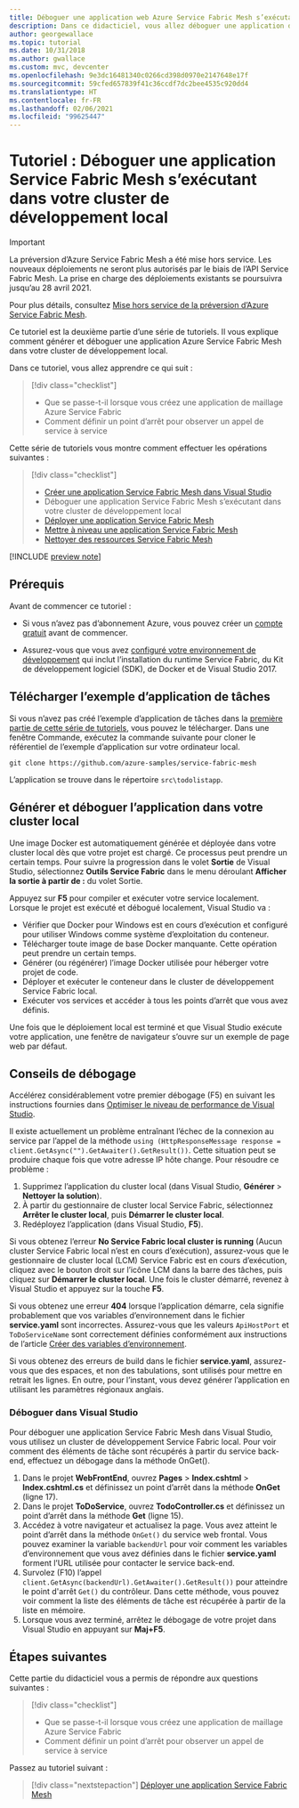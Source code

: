 ```yaml
---
title: Déboguer une application web Azure Service Fabric Mesh s’exécutant localement
description: Dans ce didacticiel, vous allez déboguer une application de maillage Azure Service Fabric s’exécutant dans votre cluster local.
author: georgewallace
ms.topic: tutorial
ms.date: 10/31/2018
ms.author: gwallace
ms.custom: mvc, devcenter
ms.openlocfilehash: 9e3dc16481340c0266cd398d0970e2147648e17f
ms.sourcegitcommit: 59cfed657839f41c36ccdf7dc2bee4535c920dd4
ms.translationtype: HT
ms.contentlocale: fr-FR
ms.lasthandoff: 02/06/2021
ms.locfileid: "99625447"
---
```

# <a name="tutorial-debug-a-service-fabric-mesh-application-running-in-your-local-development-cluster"></a>Tutoriel : Déboguer une application Service Fabric Mesh s’exécutant dans votre cluster de développement local

> [!IMPORTANT]
> La préversion d’Azure Service Fabric Mesh a été mise hors service. Les nouveaux déploiements ne seront plus autorisés par le biais de l’API Service Fabric Mesh. La prise en charge des déploiements existants se poursuivra jusqu’au 28 avril 2021.
> 
> Pour plus détails, consultez [Mise hors service de la préversion d’Azure Service Fabric Mesh](https://azure.microsoft.com/updates/azure-service-fabric-mesh-preview-retirement/).

Ce tutoriel est la deuxième partie d’une série de tutoriels. Il vous explique comment générer et déboguer une application Azure Service Fabric Mesh dans votre cluster de développement local.

Dans ce tutoriel, vous allez apprendre ce qui suit :

> [!div class="checklist"]
> * Que se passe-t-il lorsque vous créez une application de maillage Azure Service Fabric
> * Comment définir un point d’arrêt pour observer un appel de service à service

Cette série de tutoriels vous montre comment effectuer les opérations suivantes :
> [!div class="checklist"]
> * [Créer une application Service Fabric Mesh dans Visual Studio](service-fabric-mesh-tutorial-create-dotnetcore.md)
> * Déboguer une application Service Fabric Mesh s’exécutant dans votre cluster de développement local
> * [Déployer une application Service Fabric Mesh](service-fabric-mesh-tutorial-deploy-service-fabric-mesh-app.md)
> * [Mettre à niveau une application Service Fabric Mesh](service-fabric-mesh-tutorial-upgrade.md)
> * [Nettoyer des ressources Service Fabric Mesh](service-fabric-mesh-tutorial-cleanup-resources.md)

[!INCLUDE [preview note](./includes/include-preview-note.md)]

## <a name="prerequisites"></a>Prérequis

Avant de commencer ce tutoriel :

* Si vous n’avez pas d’abonnement Azure, vous pouvez créer un [compte gratuit](https://azure.microsoft.com/free/?WT.mc_id=A261C142F) avant de commencer.

* Assurez-vous que vous avez [configuré votre environnement de développement](service-fabric-mesh-howto-setup-developer-environment-sdk.md) qui inclut l’installation du runtime Service Fabric, du Kit de développement logiciel (SDK), de Docker et de Visual Studio 2017.

## <a name="download-the-to-do-sample-application"></a>Télécharger l’exemple d’application de tâches

Si vous n’avez pas créé l’exemple d’application de tâches dans la [première partie de cette série de tutoriels](service-fabric-mesh-tutorial-create-dotnetcore.md), vous pouvez le télécharger. Dans une fenêtre Commande, exécutez la commande suivante pour cloner le référentiel de l’exemple d’application sur votre ordinateur local.

```
git clone https://github.com/azure-samples/service-fabric-mesh
```

L’application se trouve dans le répertoire `src\todolistapp`.

## <a name="build-and-debug-on-your-local-cluster"></a>Générer et déboguer l’application dans votre cluster local

Une image Docker est automatiquement générée et déployée dans votre cluster local dès que votre projet est chargé. Ce processus peut prendre un certain temps. Pour suivre la progression dans le volet **Sortie** de Visual Studio, sélectionnez **Outils Service Fabric** dans le menu déroulant **Afficher la sortie à partir de :** du volet Sortie.

Appuyez sur **F5** pour compiler et exécuter votre service localement. Lorsque le projet est exécuté et débogué localement, Visual Studio va :

* Vérifier que Docker pour Windows est en cours d’exécution et configuré pour utiliser Windows comme système d’exploitation du conteneur.
* Télécharger toute image de base Docker manquante. Cette opération peut prendre un certain temps.
* Générer (ou régénérer) l’image Docker utilisée pour héberger votre projet de code.
* Déployer et exécuter le conteneur dans le cluster de développement Service Fabric local.
* Exécuter vos services et accéder à tous les points d’arrêt que vous avez définis.

Une fois que le déploiement local est terminé et que Visual Studio exécute votre application, une fenêtre de navigateur s’ouvre sur un exemple de page web par défaut.

## <a name="debugging-tips"></a>Conseils de débogage

Accélérez considérablement votre premier débogage (F5) en suivant les instructions fournies dans [Optimiser le niveau de performance de Visual Studio](service-fabric-mesh-howto-optimize-vs.md).

Il existe actuellement un problème entraînant l’échec de la connexion au service par l’appel de la méthode `using (HttpResponseMessage response = client.GetAsync("").GetAwaiter().GetResult())`. Cette situation peut se produire chaque fois que votre adresse IP hôte change. Pour résoudre ce problème :

1. Supprimez l’application du cluster local (dans Visual Studio, **Générer** > **Nettoyer la solution**).
2. À partir du gestionnaire de cluster local Service Fabric, sélectionnez **Arrêter le cluster local**, puis **Démarrer le cluster local**.
3. Redéployez l’application (dans Visual Studio, **F5**).

Si vous obtenez l’erreur **No Service Fabric local cluster is running** (Aucun cluster Service Fabric local n’est en cours d’exécution), assurez-vous que le gestionnaire de cluster local (LCM) Service Fabric est en cours d’exécution, cliquez avec le bouton droit sur l’icône LCM dans la barre des tâches, puis cliquez sur **Démarrer le cluster local**. Une fois le cluster démarré, revenez à Visual Studio et appuyez sur la touche **F5**.

Si vous obtenez une erreur **404** lorsque l’application démarre, cela signifie probablement que vos variables d’environnement dans le fichier **service.yaml** sont incorrectes. Assurez-vous que les valeurs `ApiHostPort` et `ToDoServiceName` sont correctement définies conformément aux instructions de l’article [Créer des variables d’environnement](./service-fabric-mesh-tutorial-create-dotnetcore.md#create-environment-variables).

Si vous obtenez des erreurs de build dans le fichier **service.yaml**, assurez-vous que des espaces, et non des tabulations, sont utilisés pour mettre en retrait les lignes. En outre, pour l’instant, vous devez générer l’application en utilisant les paramètres régionaux anglais.

### <a name="debug-in-visual-studio"></a>Déboguer dans Visual Studio

Pour déboguer une application Service Fabric Mesh dans Visual Studio, vous utilisez un cluster de développement Service Fabric local. Pour voir comment des éléments de tâche sont récupérés à partir du service back-end, effectuez un débogage dans la méthode OnGet().
1. Dans le projet **WebFrontEnd**, ouvrez **Pages** > **Index.cshtml** > **Index.cshtml.cs** et définissez un point d’arrêt dans la méthode **OnGet** (ligne 17).
2. Dans le projet **ToDoService**, ouvrez **TodoController.cs** et définissez un point d’arrêt dans la méthode **Get** (ligne 15).
3. Accédez à votre navigateur et actualisez la page. Vous avez atteint le point d’arrêt dans la méthode `OnGet()` du service web frontal. Vous pouvez examiner la variable `backendUrl` pour voir comment les variables d’environnement que vous avez définies dans le fichier **service.yaml** forment l’URL utilisée pour contacter le service back-end.
4. Survolez (F10) l’appel `client.GetAsync(backendUrl).GetAwaiter().GetResult())` pour atteindre le point d'arrêt `Get()` du contrôleur. Dans cette méthode, vous pouvez voir comment la liste des éléments de tâche est récupérée à partir de la liste en mémoire.
5. Lorsque vous avez terminé, arrêtez le débogage de votre projet dans Visual Studio en appuyant sur **Maj+F5**.

## <a name="next-steps"></a>Étapes suivantes

Cette partie du didacticiel vous a permis de répondre aux questions suivantes :

> [!div class="checklist"]
> * Que se passe-t-il lorsque vous créez une application de maillage Azure Service Fabric
> * Comment définir un point d’arrêt pour observer un appel de service à service

Passez au tutoriel suivant :
> [!div class="nextstepaction"]
> [Déployer une application Service Fabric Mesh](service-fabric-mesh-tutorial-deploy-service-fabric-mesh-app.md)

